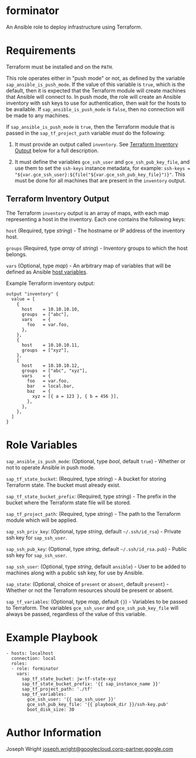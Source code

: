 # forminator

An Ansible role to deploy infrastructure using Terraform.

# Requirements

Terraform must be installed and on the `PATH`.

This role operates either in "push mode" or not, as defined by the variable `sap_ansible_is_push_mode`. If the value of this variable is `true`, which is the default, then it is expected that the Terraform module will create machines that Ansible will connect to. In push mode, the role will create an Ansible inventory with ssh keys to use for authentication, then wait for the hosts to be available. If `sap_ansible_is_push_mode` is `false`, then no connection will be made to any machines.

If `sap_ansible_is_push_mode` is `true`, then the Terraform module that is passed in the `sap_tf_project_path` variable _must_ do the following:

1. It must provide an output called `inventory`. See [Terraform Inventory Output](#terraform-inventory-output) below for a full description.

2. It must define the variables `gce_ssh_user` and `gce_ssh_pub_key_file`, and use them to set the `ssh-keys` instance metadata, for example: `ssh-keys = "${var.gce_ssh_user}:${file("${var.gce_ssh_pub_key_file}")}"`. This must be done for all machines that are present in the `inventory` output.

## Terraform Inventory Output

The Terraform `inventory` output is an array of maps, with each map representing a host in the inventory. Each one contains the following keys:

`host` (Required, type _string_) - The hostname or IP address of the inventory host.

`groups` (Required, type _array_ of _string_) - Inventory groups to which the host belongs.

`vars` (Optional, type _map_) - An arbitrary map of variables that will be defined as Ansible [host variables](https://docs.ansible.com/ansible/latest/user_guide/intro_inventory.html#assigning-a-variable-to-one-machine-host-variables).

Example Terraform inventory output:

```
output "inventory" {
  value = [
    {
      host    = 10.10.10.10,
      groups  = ["abc"],
      vars    = {
        foo   = var.foo,
      },
    },
    {
      host    = 10.10.10.11,
      groups  = ["xyz"],
    },
    {
      host    = 10.10.10.12,
      groups  = ["abc", "xyz"],
      vars    = {
        foo   = var.foo,
        bar   = local.bar,
        baz   = {
          xyz = [{ a = 123 }, { b = 456 }],
        },
      },
    },
  ]
}
```

# Role Variables

`sap_ansible_is_push_mode`: (Optional, type _bool_, default `true`) - Whether or not to operate Ansible in push mode.

`sap_tf_state_bucket`: (Required, type _string_) - A bucket for storing Terraform state. The bucket must already exist.

`sap_tf_state_bucket_prefix`: (Required, type _string_) - The prefix in the bucket where the Terraform state file will be stored.

`sap_tf_project_path`: (Required, type _string_) - The path to the Terraform module which will be applied.

`sap_ssh_priv_key`: (Optional, type _string_, default `~/.ssh/id_rsa`) - Private ssh key for `sap_ssh_user`.

`sap_ssh_pub_key`: (Optional, type _string_, default `~/.ssh/id_rsa.pub`) - Public ssh key for `sap_ssh_user`.

`sap_ssh_user`: (Optional, type _string_, default `ansible`) - User to be added to machines along with a public ssh key, for use by Ansible.

`sap_state`: (Optional, choice of `present` or `absent`, default `present`) - Whether or not the Terraform resources should be present or absent.

`sap_tf_variables`: (Optional, type _map_, default `{}`) - Variables to be passed to Terraform. The variables `gce_ssh_user` and `gce_ssh_pub_key_file` will always be passed, regardless of the value of this variable.

# Example Playbook

```
- hosts: localhost
  connection: local
  roles:
  - role: forminator
    vars:
      sap_tf_state_bucket: jw-tf-state-xyz
      sap_tf_state_bucket_prefix: '{{ sap_instance_name }}'
      sap_tf_project_path: './tf'
      sap_tf_variables:
        gce_ssh_user: '{{ sap_ssh_user }}'
        gce_ssh_pub_key_file: '{{ playbook_dir }}/ssh-key.pub'
        boot_disk_size: 30
```

# Author Information

Joseph Wright <joseph.wright@googlecloud.corp-partner.google.com>
